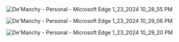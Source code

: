 ![De'Manchy - Personal - Microsoft​ Edge 1_23_2024 10_28_55 PM](https://github.com/shalomola/Hotel-website/assets/83159602/2aa9bdfe-354e-41dd-ba68-b6fe4edff635)

![De'Manchy - Personal - Microsoft​ Edge 1_23_2024 10_29_06 PM](https://github.com/shalomola/Hotel-website/assets/83159602/464c99e8-cef0-4b1a-962b-9e53160b3168)

![De'Manchy - Personal - Microsoft​ Edge 1_23_2024 10_29_20 PM](https://github.com/shalomola/Hotel-website/assets/83159602/6022b4db-a5ac-4d6a-bc3d-1c2894835187)
